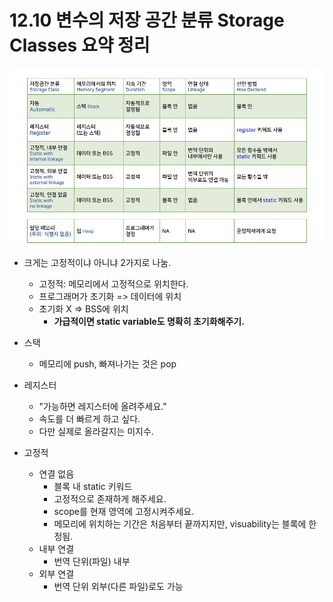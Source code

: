# 12.10 변수의 저장 공간 분류 Storage Classes 요약 정리 

![](../images/chapter12/scope4.png)


* 크게는 고정적이냐 아니냐 2가지로 나눔.
    - 고정적: 메모리에서 고정적으로 위치한다.
    - 프로그래머가 초기화 => 데이터에 위치
    - 초기화 X => BSS에 위치
        - __가급적이면 static variable도 명확히 초기화해주기.__

* 스택
    - 메모리에 push, 빠져나가는 것은 pop

* 레지스터
    - "가능하면 레지스터에 올려주세요."
    - 속도를 더 빠르게 하고 싶다.
    - 다만 실제로 올라갈지는 미지수.

* 고정적
    - 연결 없음
        - 블록 내 static 키워드
        - 고정적으로 존재하게 해주세요.
        - scope를 현재 영역에 고정시켜주세요.
        - 메모리에 위치하는 기간은 처음부터 끝까지지만, visuability는 블록에 한정됨.
    - 내부 연결
        - 번역 단위(파일) 내부
    - 외부 연결
        - 번역 단위 외부(다른 파일)로도 가능

